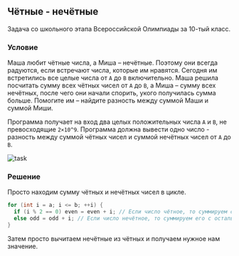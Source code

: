 ## Чётные - нечётные
Задача со школьного этапа Всероссийской Олимпиады за 10-тый класс.

### Условие 
Маша любит чётные числа, а Миша – нечётные. Поэтому они всегда радуются, если встречают числа, которые им нравятся. Сегодня им встретились все целые числа от `A` до `B` включительно. Маша решила посчитать сумму всех чётных чисел от `A` до `B`, а Миша – сумму всех нечётных, после чего они начали спорить, укого получилась сумма больше. Помогите им – найдите разность между суммой Маши и суммой Миши.

Программа получает на вход два целых положительных числа `A` и `B`, не превосходящие `2×10^9`. Программа должна вывести одно число - разность между суммой чётных чисел и суммой нечётных чисел от `A` до `B`. 

![task](https://imgur.com/okJkern.jpg)

### Решение
Просто находим сумму чётных и нечётных чисел в цикле.
```c
for (int i = a; i <= b; ++i) {
  if (i % 2 == 0) even = even + i; // Если число чётное, то суммируем с остальными чётными
  else odd = odd + i; // Если число нечётное, то суммируем его с остальными нечётными 
}
```
Затем просто вычитаем нечётные из чётных и получаем нужное нам значение.
